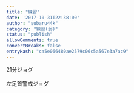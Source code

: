 ```yaml
---
title: "練習"
date: '2017-10-31T22:38:00'
author: "subaru44k"
category: "練習(弱)"
status: "publish"
allowComments: true
convertBreaks: false
entryHash: "ca5e066480ae2579c06c5a567e3a7ac9"
---
```

21分ジョグ<br>
<br>
左足首警戒ジョグ
